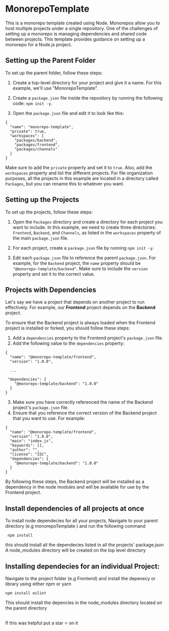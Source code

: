 # MonorepoTemplate

This is a monorepo template created using Node. Monorepos allow you to host multiple projects under a single repository. One of the challenges of setting up a monorepo is managing dependencies and shared code between projects. This template provides guidance on setting up a monorepo for a Node.js project.

## Setting up the Parent Folder

To set up the parent folder, follow these steps:

1. Create a top-level directory for your project and give it a name. For this example, we'll use "MonorepoTemplate".

2. Create a `package.json` file inside the repository by running the following code: `npm init -y`.

3. Open the `package.json` file and edit it to look like this:

```
{
  "name": "monorepo-template",
  "private": true,
  "workspaces": [
    "packages/backend",
    "packages/frontend",
    "packages/channels"
  ]
}
```

Make sure to add the `private` property and set it to `true`. Also, add the `workspaces` property and list the different projects. For file organization purposes, all the projects in this example are located in a directory called `Packages`, but you can rename this to whatever you want.

## Setting up the Projects

To set up the projects, follow these steps:

1. Open the `Packages` directory and create a directory for each project you want to include. In this example, we need to create three directories: `Frontend`, `Backend`, and `Channels`, as listed in the `workspaces` property of the main `package.json` file.

2. For each project, create a `package.json` file by running `npm init -y`.

3. Edit each `package.json` file to reference the parent `package.json`. For example, for the `Backend` project, the `name` property should be `"@monorepo-template/backend"`. Make sure to include the `version` property and set it to the correct value.

## Projects with Dependencies
Let's say we have a project that depends on another project to run effectively. For example, our **Frontend** project depends on the **Backend** project.

To ensure that the Backend project is always loaded when the Frontend project is installed or forked, you should follow these steps:

1. Add a `dependencies` property to the Frontend project's `package.json` file.
2. Add the following value to the `dependencies` property:
```
{
  "name": "@monorepo-template/frontend",
  "version": "1.0.0",

  ...

 "dependencies": {
    "@monorepo-template/backend": "1.0.0"
  }
}
```
3. Make sure you have correctly referenced the name of the Backend project's `package.json` file.
4. Ensure that you reference the correct version of the Backend project that you want to use. For example:
```
{
  "name": "@monorepo-template/frontend",
  "version": "1.0.0",
  "main": "index.js",
  "keywords": [],
  "author": "",
  "license": "ISC",
  "dependencies": {
    "@monorepo-template/backend": "1.0.0"
  }
}

```


By following these steps, the Backend project will be installed as a dependency in the node modules and will be available for use by the Frontend project.

## Install dependencies of all projects at once 

To install node dependecies for all your projects, Navigate to your parent directory (e.g monorepoTemplate ) and run the following command 

` npm install`

this should install all the dependecies listed in all the projects' package.json
A node_modules directory will be created on the top level directory

## Installing dependecies for an individual Project:

Navigate to the project folder (e.g Frontend) and install the depenecy or library using either npm or yarn 

`npm install eslint`

This should install the depencies in the node_modules directory located on the parent directory










## 
If this was helpful put a star :star: on it 